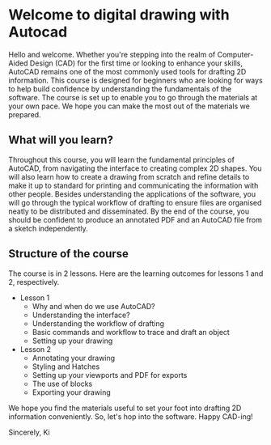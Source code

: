 # Welcome to digital drawing with Autocad

Hello and welcome. Whether you're stepping into the realm of Computer-Aided Design (CAD) for the first time or looking to enhance your skills, AutoCAD remains one of the most commonly used tools for drafting 2D information. This course is designed for beginners who are looking for ways to help build confidence by understanding the fundamentals of the software. The course is set up to enable you to go through the materials at your own pace. We hope you can make the most out of the materials we prepared.

## What will you learn?
Throughout this course, you will learn the fundamental principles of AutoCAD, from navigating the interface to creating complex 2D shapes. You will also learn how to create a drawing from scratch and refine details to make it up to standard for printing and communicating the information with other people. Besides understanding the applications of the software, you will go through the typical workflow of drafting to ensure files are organised neatly to be distributed and disseminated. By the end of the course, you should be confident to produce an annotated PDF and an AutoCAD file from a sketch independently. 

## Structure of the course
The course is in 2 lessons. Here are the learning outcomes for lessons 1 and 2, respectively.
* Lesson 1
    + Why and when do we use AutoCAD?
    + Understanding the interface?
    + Understanding the workflow of drafting
    + Basic commands and workflow to trace and draft an object
    + Setting up your drawing
* Lesson 2
    + Annotating your drawing
    + Styling and Hatches
    + Setting up your viewports and PDF for exports
    + The use of blocks
    + Exporting your drawing

We hope you find the materials useful to set your foot into drafting 2D information conveniently. So, let's hop into the software. Happy CAD-ing!

Sincerely,
Ki
